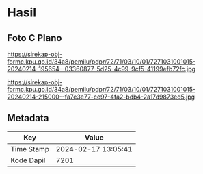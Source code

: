 # Hasil

## Foto C Plano

https://sirekap-obj-formc.kpu.go.id/34a8/pemilu/pdpr/72/71/03/10/01/7271031001015-20240214-195654--03360877-5d25-4c99-9cf5-41199efb72fc.jpg

https://sirekap-obj-formc.kpu.go.id/34a8/pemilu/pdpr/72/71/03/10/01/7271031001015-20240214-215000--fa7e3e77-ce97-4fa2-bdb4-2a17d9873ed5.jpg


## Metadata

| Key        | Value               |
| ---------- | ------------------- |
| Time Stamp | 2024-02-17 13:05:41 |
| Kode Dapil | 7201                |



